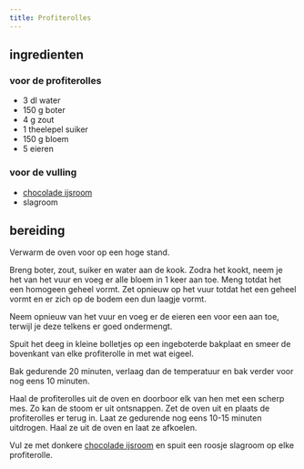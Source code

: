 ```yaml
---
title: Profiterolles
---
```


##  ingredienten 

### voor de profiterolles
* 3 dl water
* 150 g boter
* 4 g zout
* 1 theelepel suiker
* 150 g bloem
* 5 eieren

### voor de vulling
* [chocolade ijsroom](Chocolade_ijsroom.html)
* slagroom

##  bereiding 

Verwarm de oven voor op een hoge stand.

Breng boter, zout, suiker en water aan de kook. Zodra het kookt, neem je het
van het vuur en voeg er alle bloem in 1 keer aan toe. Meng totdat het een
homogeen geheel vormt. Zet opnieuw op het vuur totdat het een geheel vormt en
er zich op de bodem een dun laagje vormt.

Neem opnieuw van het vuur en voeg er de eieren een voor een aan toe, terwijl je
deze telkens er goed ondermengt.

Spuit het deeg in kleine bolletjes op een ingeboterde bakplaat en smeer de
bovenkant van elke profiterolle in met wat eigeel.

Bak gedurende 20 minuten, verlaag dan de temperatuur en bak verder voor nog
eens 10 minuten.

Haal de profiterolles uit de oven en doorboor elk van hen met een scherp mes.
Zo kan de stoom er uit ontsnappen. Zet de oven uit en plaats de profiterolles
er terug in. Laat ze gedurende nog eens 10-15 minuten uitdrogen. Haal ze uit de
oven en laat ze afkoelen.

Vul ze met donkere [chocolade ijsroom](Chocolade_ijsroom.html) en spuit een
roosje slagroom op elke profiterolle.

